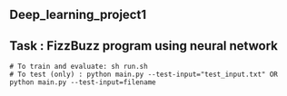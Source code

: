 ## Deep_learning_project1
  ## Task : FizzBuzz program using neural network
    # To train and evaluate: sh run.sh
    # To test (only) : python main.py --test-input="test_input.txt" OR python main.py --test-input=filename
    

